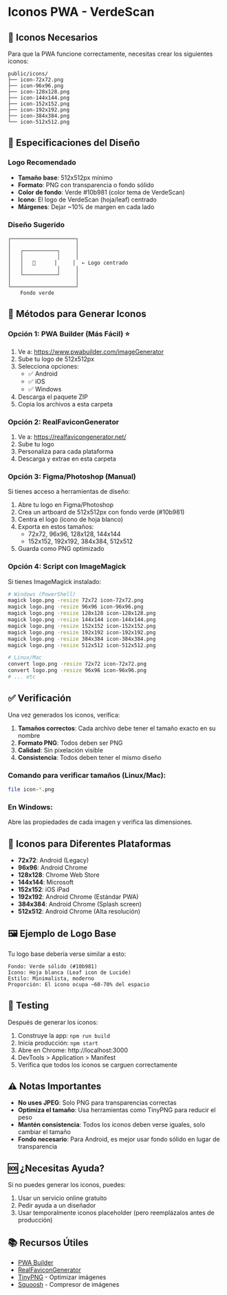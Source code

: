 # Iconos PWA - VerdeScan

## 📁 Iconos Necesarios

Para que la PWA funcione correctamente, necesitas crear los siguientes iconos:

```
public/icons/
├── icon-72x72.png
├── icon-96x96.png
├── icon-128x128.png
├── icon-144x144.png
├── icon-152x152.png
├── icon-192x192.png
├── icon-384x384.png
└── icon-512x512.png
```

## 🎨 Especificaciones del Diseño

### Logo Recomendado

- **Tamaño base**: 512x512px mínimo
- **Formato**: PNG con transparencia o fondo sólido
- **Color de fondo**: Verde #10b981 (color tema de VerdeScan)
- **Icono**: El logo de VerdeScan (hoja/leaf) centrado
- **Márgenes**: Dejar ~10% de margen en cada lado

### Diseño Sugerido

```
┌─────────────────────┐
│                     │
│   ┌───────────┐     │
│   │           │     │
│   │   🍃      │     │  ← Logo centrado
│   │           │     │
│   └───────────┘     │
│                     │
└─────────────────────┘
    Fondo verde
```

## 🚀 Métodos para Generar Iconos

### Opción 1: PWA Builder (Más Fácil) ⭐

1. Ve a: https://www.pwabuilder.com/imageGenerator
2. Sube tu logo de 512x512px
3. Selecciona opciones:
   - ✅ Android
   - ✅ iOS
   - ✅ Windows
4. Descarga el paquete ZIP
5. Copia los archivos a esta carpeta

### Opción 2: RealFaviconGenerator

1. Ve a: https://realfavicongenerator.net/
2. Sube tu logo
3. Personaliza para cada plataforma
4. Descarga y extrae en esta carpeta

### Opción 3: Figma/Photoshop (Manual)

Si tienes acceso a herramientas de diseño:

1. Abre tu logo en Figma/Photoshop
2. Crea un artboard de 512x512px con fondo verde (#10b981)
3. Centra el logo (icono de hoja blanco)
4. Exporta en estos tamaños:
   - 72x72, 96x96, 128x128, 144x144
   - 152x152, 192x192, 384x384, 512x512
5. Guarda como PNG optimizado

### Opción 4: Script con ImageMagick

Si tienes ImageMagick instalado:

```bash
# Windows (PowerShell)
magick logo.png -resize 72x72 icon-72x72.png
magick logo.png -resize 96x96 icon-96x96.png
magick logo.png -resize 128x128 icon-128x128.png
magick logo.png -resize 144x144 icon-144x144.png
magick logo.png -resize 152x152 icon-152x152.png
magick logo.png -resize 192x192 icon-192x192.png
magick logo.png -resize 384x384 icon-384x384.png
magick logo.png -resize 512x512 icon-512x512.png

# Linux/Mac
convert logo.png -resize 72x72 icon-72x72.png
convert logo.png -resize 96x96 icon-96x96.png
# ... etc
```

## ✅ Verificación

Una vez generados los iconos, verifica:

1. **Tamaños correctos**: Cada archivo debe tener el tamaño exacto en su nombre
2. **Formato PNG**: Todos deben ser PNG
3. **Calidad**: Sin pixelación visible
4. **Consistencia**: Todos deben tener el mismo diseño

### Comando para verificar tamaños (Linux/Mac):

```bash
file icon-*.png
```

### En Windows:

Abre las propiedades de cada imagen y verifica las dimensiones.

## 🎯 Iconos para Diferentes Plataformas

- **72x72**: Android (Legacy)
- **96x96**: Android Chrome
- **128x128**: Chrome Web Store
- **144x144**: Microsoft
- **152x152**: iOS iPad
- **192x192**: Android Chrome (Estándar PWA)
- **384x384**: Android Chrome (Splash screen)
- **512x512**: Android Chrome (Alta resolución)

## 🖼️ Ejemplo de Logo Base

Tu logo base debería verse similar a esto:

```
Fondo: Verde sólido (#10b981)
Icono: Hoja blanca (Leaf icon de Lucide)
Estilo: Minimalista, moderno
Proporción: El icono ocupa ~60-70% del espacio
```

## 📱 Testing

Después de generar los iconos:

1. Construye la app: `npm run build`
2. Inicia producción: `npm start`
3. Abre en Chrome: http://localhost:3000
4. DevTools > Application > Manifest
5. Verifica que todos los iconos se carguen correctamente

## ⚠️ Notas Importantes

- **No uses JPEG**: Solo PNG para transparencias correctas
- **Optimiza el tamaño**: Usa herramientas como TinyPNG para reducir el peso
- **Mantén consistencia**: Todos los iconos deben verse iguales, solo cambiar el tamaño
- **Fondo necesario**: Para Android, es mejor usar fondo sólido en lugar de transparencia

## 🆘 ¿Necesitas Ayuda?

Si no puedes generar los iconos, puedes:

1. Usar un servicio online gratuito
2. Pedir ayuda a un diseñador
3. Usar temporalmente iconos placeholder (pero reemplázalos antes de producción)

## 📚 Recursos Útiles

- [PWA Builder](https://www.pwabuilder.com/)
- [RealFaviconGenerator](https://realfavicongenerator.net/)
- [TinyPNG](https://tinypng.com/) - Optimizar imágenes
- [Squoosh](https://squoosh.app/) - Compresor de imágenes
